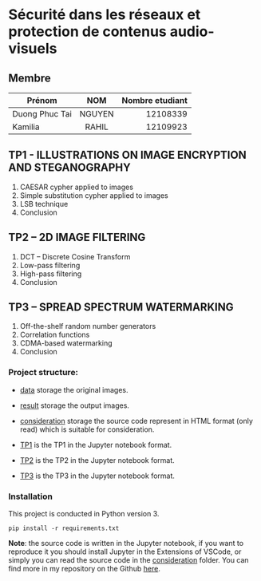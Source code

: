 
# Sécurité dans les réseaux et protection de contenus audio-visuels
## Membre

| Prénom   |      NOM      |  Nombre etudiant |
|----------|:-------------:|------:|
| Duong Phuc Tai |  NGUYEN | 12108339 |
| Kamilia |    RAHIL   |   12109923 |

## TP1 - ILLUSTRATIONS ON IMAGE ENCRYPTION AND STEGANOGRAPHY
1. CAESAR cypher applied to images
2. Simple substitution cypher applied to images
3. LSB technique
4. Conclusion

## TP2 – 2D IMAGE FILTERING
1. DCT – Discrete Cosine Transform
2. Low-pass filtering
3. High-pass filtering
4. Conclusion

## TP3 – SPREAD SPECTRUM WATERMARKING
1. Off-the-shelf random number generators
2. Correlation functions
3. CDMA-based watermarking
4. Conclusion


### Project structure:

- [data](./data) storage the original images.

- [result](./result) storage the output images.

- [consideration](./consideration) storage the source code represent in HTML format (only read) which is suitable for consideration.

- [TP1](./SPRCA_Master3IR-M2-TP1.ipynb) is the TP1 in the Jupyter notebook format.

- [TP2](./SPRCA_Master3IR-M2-TP2.ipynb) is the TP2 in the Jupyter notebook format.

- [TP3](./SPRCA_Master3IR-M2-TP3.ipynb) is the TP3 in the Jupyter notebook format.


### Installation
This project is conducted in Python version 3.

`pip install -r requirements.txt`

**Note**: the source code is written in the Jupyter notebook, if you want to reproduce it you should install Jupyter in the Extensions of VSCode, or simply you can read the source code in the [consideration](./consideration) folder. You can find more in my repository on the Github [here](https://github.com/taindp98/securite_en_image).
